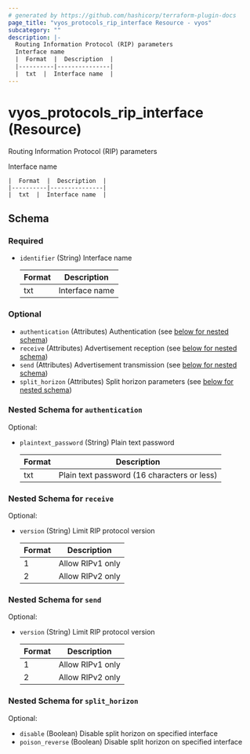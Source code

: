 ```yaml
---
# generated by https://github.com/hashicorp/terraform-plugin-docs
page_title: "vyos_protocols_rip_interface Resource - vyos"
subcategory: ""
description: |-
  Routing Information Protocol (RIP) parameters
  Interface name
  |  Format  |  Description  |
  |----------|---------------|
  |  txt  |  Interface name  |
---
```


# vyos_protocols_rip_interface (Resource)

Routing Information Protocol (RIP) parameters

Interface name

    |  Format  |  Description  |
    |----------|---------------|
    |  txt  |  Interface name  |



<!-- schema generated by tfplugindocs -->
## Schema

### Required

- `identifier` (String) Interface name

    |  Format  |  Description  |
    |----------|---------------|
    |  txt  |  Interface name  |

### Optional

- `authentication` (Attributes) Authentication (see [below for nested schema](#nestedatt--authentication))
- `receive` (Attributes) Advertisement reception (see [below for nested schema](#nestedatt--receive))
- `send` (Attributes) Advertisement transmission (see [below for nested schema](#nestedatt--send))
- `split_horizon` (Attributes) Split horizon parameters (see [below for nested schema](#nestedatt--split_horizon))

<a id="nestedatt--authentication"></a>
### Nested Schema for `authentication`

Optional:

- `plaintext_password` (String) Plain text password

    |  Format  |  Description  |
    |----------|---------------|
    |  txt  |  Plain text password (16 characters or less)  |


<a id="nestedatt--receive"></a>
### Nested Schema for `receive`

Optional:

- `version` (String) Limit RIP protocol version

    |  Format  |  Description  |
    |----------|---------------|
    |  1  |  Allow RIPv1 only  |
    |  2  |  Allow RIPv2 only  |


<a id="nestedatt--send"></a>
### Nested Schema for `send`

Optional:

- `version` (String) Limit RIP protocol version

    |  Format  |  Description  |
    |----------|---------------|
    |  1  |  Allow RIPv1 only  |
    |  2  |  Allow RIPv2 only  |


<a id="nestedatt--split_horizon"></a>
### Nested Schema for `split_horizon`

Optional:

- `disable` (Boolean) Disable split horizon on specified interface
- `poison_reverse` (Boolean) Disable split horizon on specified interface
